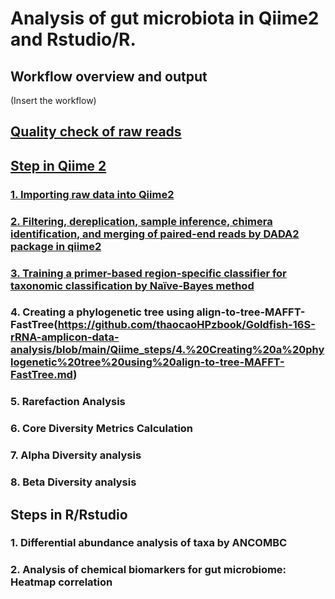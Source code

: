 # Analysis of gut microbiota in Qiime2 and Rstudio/R.

## Workflow overview and output
(Insert the workflow)

## [Quality check of raw reads](https://github.com/thaocaoHPzbook/Goldfish-16S-rRNA-amplicon-data-analysis/blob/main/Quality_Check.md)

## [Step in Qiime 2](https://github.com/thaocaoHPzbook/Goldfish-16S-rRNA-amplicon-data-analysis/blob/main/Qiime2_steps.md)
### [1. Importing raw data into Qiime2](https://github.com/thaocaoHPzbook/Goldfish-16S-rRNA-amplicon-data-analysis/blob/main/Qiime_steps/1.%20Importing-raw-data-into-Qiime2.md)

### [2. Filtering, dereplication, sample inference, chimera identification, and merging of paired-end reads by DADA2 package in qiime2](https://github.com/thaocaoHPzbook/Goldfish-16S-rRNA-amplicon-data-analysis/blob/main/Qiime_steps/2.%20Filtering%2C%20dereplication%2C%20sample%20inference%2C%20chimera%20identification%2C%20and%20merging%20of%20paired-end%20reads%20by%20DADA2%20package%20in%20qiime2.md)

### [3. Training a primer-based region-specific classifier for taxonomic classification by Naïve-Bayes method](https://github.com/thaocaoHPzbook/Goldfish-16S-rRNA-amplicon-data-analysis/tree/main/Qiime_steps.md)

### 4. Creating a phylogenetic tree using align-to-tree-MAFFT-FastTree(https://github.com/thaocaoHPzbook/Goldfish-16S-rRNA-amplicon-data-analysis/blob/main/Qiime_steps/4.%20Creating%20a%20phylogenetic%20tree%20using%20align-to-tree-MAFFT-FastTree.md)

### 5.  Rarefaction Analysis

### 6. Core Diversity Metrics Calculation

### 7. Alpha Diversity analysis 

### 8. Beta Diversity analysis

## Steps in R/Rstudio
### 1. Differential abundance analysis of taxa by ANCOMBC

### 2. Analysis of chemical biomarkers for gut microbiome: Heatmap correlation
